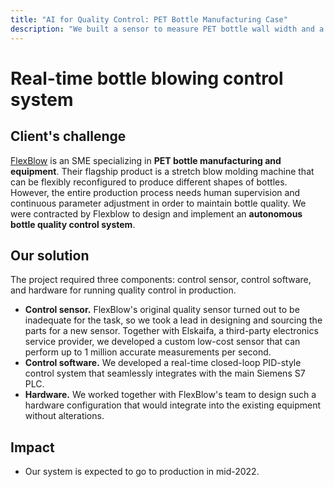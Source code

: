```yaml
---
title: "AI for Quality Control: PET Bottle Manufacturing Case"
description: "We built a sensor to measure PET bottle wall width and a real-time quality control algorithm"
---
```


# Real-time bottle blowing control system

## Client's challenge

[FlexBlow](https://flexblow.com/) is an SME specializing in **PET bottle manufacturing and equipment**. Their flagship product is a stretch blow molding machine that can be flexibly reconfigured to produce different shapes of bottles. However, the entire production process needs human supervision and continuous parameter adjustment in order to maintain bottle quality. We were contracted by Flexblow to design and implement an **autonomous bottle quality control system**.

## Our solution

The project required three components: control sensor, control software, and hardware for running quality control in production.

- **Control sensor.** FlexBlow's original quality sensor turned out to be inadequate for the task, so we took a lead in designing and sourcing the parts for a new sensor. Together with Elskaifa, a third-party electronics service provider, we developed a custom low-cost sensor that can perform up to 1 million accurate measurements per second.
- **Control software.** We developed a real-time closed-loop PID-style control system that seamlessly integrates with the main Siemens S7 PLC.
- **Hardware.** We worked together with FlexBlow's team to design such a hardware configuration that would integrate into the existing equipment without alterations.

## Impact

- Our system is expected to go to production in mid-2022.